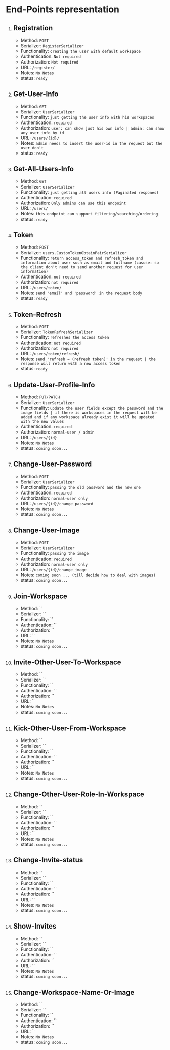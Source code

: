 <!-- 2. ## 
    - Method: ``
    - Serializer: ``
    - Functionality: ``
    - Authentication: ``
    - Authorization: ``
    - URL: ``
    - Notes: `No Notes`
    - status: `` -->

# End-Points representation
1. ## Registration
   - Method: `POST`
   - Serializer: `RegisterSerializer`
   - Functionality: `creating the user with default workspace`
   - Authentication: `Not required`
   - Authorization: `Not required`
   - URL: `/register/`
   - Notes: `No Notes`
   - status: `ready`
2. ## Get-User-Info
   - Method: `GET`
   - Serializer: `UserSerializer`
   - Functionality: `just getting the user info with his workspaces`
   - Authentication: `required`
   - Authorization: `user: can show just his own info | admin: can show any user info by id`
   - URL: `/users/{id}/`
   - Notes: `admin needs to insert the user-id in the request but the user don't`
   - status: `ready`
3. ## Get-All-Users-Info
    - Method: `GET`
    - Serializer: `UserSerializer`
    - Functionality: `just getting all users info (Paginated respones)`
    - Authentication: `required`
    - Authorization: `Only admins can use this endpoint`
    - URL: `/users/`
    - Notes: `this endpoint can support filtering/searching/ordering`
    - status: `ready`
4. ## Token
    - Method: `POST`
    - Serializer: `users.CustomTokenObtainPairSerializer`
    - Functionality: `return access_token and refresh_token and information about user such as email and fullname (casuse: so the client don't need to send another request for user information)`
    - Authentication: `not required`
    - Authorization: `not required`
    - URL: `/users/token/`
    - Notes: `send 'email' and 'password' in the request body`
    - status: `ready`
5. ## Token-Refresh
    - Method: `POST`
    - Serializer: `TokenRefreshSerializer`
    - Functionality: `refreshes the access token`
    - Authentication: `not required`
    - Authorization: `not required`
    - URL: `/users/token/refresh/`
    - Notes: `send 'refresh = (refresh token)' in the request | the response will return with a new access token`
    - status: `ready`
6.  ## Update-User-Profile-Info
    - Method: `PUT/PATCH`
    - Serializer: `UserSerializer`
    - Functionality: `update the user fields except the password and the image fields | if there is workspaces in the request will be added and if any workspace already exist it will be updated with the new values`
    - Authentication: `required`
    - Authorization: `normal-user / admin`
    - URL: `/users/{id}`
    - Notes: `No Notes`
    - status: `coming soon...`
7.  ## Change-User-Password
    - Method: `POST`
    - Serializer: `UserSerializer`
    - Functionality: `passing the old password and the new one`
    - Authentication: `required`
    - Authorization: `normal-user only`
    - URL: `/users/{id}/change_password`
    - Notes: `No Notes`
    - status: `coming soon...`
8.  ## Change-User-Image
    - Method: `POST`
    - Serializer: `UserSerializer`
    - Functionality: `passing the image`
    - Authentication: `required`
    - Authorization: `normal-user only`
    - URL: `/users/{id}/change_image`
    - Notes: `coming soon ... (till decide how to deal with images)`
    - status: `coming soon...`
9. ## Join-Workspace
    - Method: ``
    - Serializer: ``
    - Functionality: ``
    - Authentication: ``
    - Authorization: ``
    - URL: ``
    - Notes: `No Notes`
    - status: `coming soon...`
10. ## Invite-Other-User-To-Workspace
    - Method: ``
    - Serializer: ``
    - Functionality: ``
    - Authentication: ``
    - Authorization: ``
    - URL: ``
    - Notes: `No Notes`
    - status: `coming soon...`
10. ## Kick-Other-User-From-Workspace
    - Method: ``
    - Serializer: ``
    - Functionality: ``
    - Authentication: ``
    - Authorization: ``
    - URL: ``
    - Notes: `No Notes`
    - status: `coming soon...`
10. ## Change-Other-User-Role-In-Workspace
    - Method: ``
    - Serializer: ``
    - Functionality: ``
    - Authentication: ``
    - Authorization: ``
    - URL: ``
    - Notes: `No Notes`
    - status: `coming soon...`
11. ## Change-Invite-status
    - Method: ``
    - Serializer: ``
    - Functionality: ``
    - Authentication: ``
    - Authorization: ``
    - URL: ``
    - Notes: `No Notes`
    - status: `coming soon...`
12. ## Show-Invites
    - Method: ``
    - Serializer: ``
    - Functionality: ``
    - Authentication: ``
    - Authorization: ``
    - URL: ``
    - Notes: `No Notes`
    - status: `coming soon...`
13. ## Change-Workspace-Name-Or-Image
    - Method: ``
    - Serializer: ``
    - Functionality: ``
    - Authentication: ``
    - Authorization: ``
    - URL: ``
    - Notes: `No Notes`
    - status: `coming soon...`



